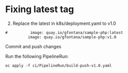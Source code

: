 # Fixing latest tag

2. Replace the latest in k8s/deployment.yaml to v1.0

```
#          image: quay.io/gfontana/sample-php:latest
          image: quay.io/gfontana/sample-php:v1.0        
```

Commit and push changes

Run the following PipelineRun:

```
oc apply -f ci/PipelineRun/build-push-v1.0.yaml 
```

